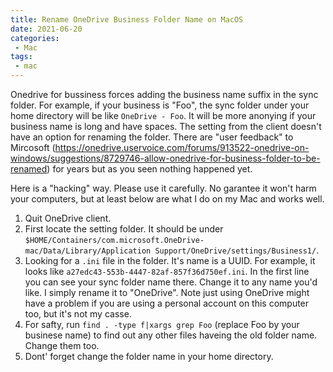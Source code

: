 ```yaml
---
title: Rename OneDrive Business Folder Name on MacOS
date: 2021-06-20
categories: 
 - Mac
tags: 
 - mac
---
```


Onedrive for bussiness forces adding the business name suffix in the sync folder. For example, if your business is "Foo", the sync folder under your home directory will be like `OneDrive - Foo`. It will be more anonying if your business name is long and have spaces. The setting from the client doesn't have an option for renaming the folder. There are "user feedback" to Mircosoft (https://onedrive.uservoice.com/forums/913522-onedrive-on-windows/suggestions/8729746-allow-onedrive-for-business-folder-to-be-renamed) for years but as you seen nothing happened yet.

Here is a "hacking" way. Please use it carefully. No garantee it won't harm your computers, but at least below are what I do on my Mac and works well.

1. Quit OneDrive client. 
2. First locate the setting folder. It should be under `$HOME/Containers/com.microsoft.OneDrive-mac/Data/Library/Application Support/OneDrive/settings/Business1/`. 
3. Looking for a `.ini` file in the folder. It's name is a UUID. For example, it looks like `a27edc43-553b-4447-82af-857f36d750ef.ini`. In the first line you can see your sync folder name there. Change it to any name you'd like. I simply rename it to "OneDrive". Note just using OneDrive might have a problem if you are using a personal account on this computer too, but it's not my casse.
4. For safty, run `find . -type f|xargs grep Foo` (replace Foo by your businese name) to find out any other files haveing the old folder name. Change them too.
5. Dont' forget change the folder name in your home directory. 

